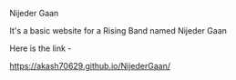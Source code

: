  Nijeder Gaan

It's a basic website for a Rising Band named Nijeder Gaan

Here is the link - 

https://akash70629.github.io/NijederGaan/
